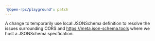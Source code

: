 ```yaml
---
'@open-rpc/playground': patch
---
```


A change to temporarily use local JSONSchema definition to resolve the
issues surrounding CORS and https://meta.json-schema.tools where we host
a JSONSchema specfication.
